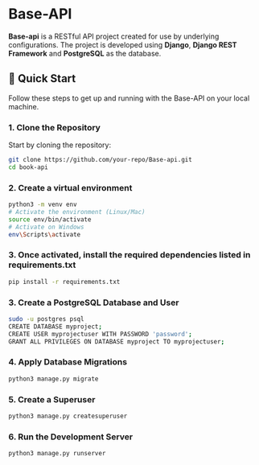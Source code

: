 # Base-API

**Base-api** is a RESTful API project created for use by underlying configurations. The project is developed using **Django**, **Django REST Framework** and **PostgreSQL** as the database.

## 🚀 Quick Start

Follow these steps to get up and running with the Base-API on your local machine.

### 1. Clone the Repository

Start by cloning the repository:

```bash
git clone https://github.com/your-repo/Base-api.git
cd book-api
```

### 2. Create a virtual environment

```bash
python3 -m venv env
# Activate the environment (Linux/Mac)
source env/bin/activate
# Activate on Windows
env\Scripts\activate
```

### 3. Once activated, install the required dependencies listed in requirements.txt

```bash
pip install -r requirements.txt
```

### 3. Create a PostgreSQL Database and User

```bash
sudo -u postgres psql
CREATE DATABASE myproject;
CREATE USER myprojectuser WITH PASSWORD 'password';
GRANT ALL PRIVILEGES ON DATABASE myproject TO myprojectuser;
```

### 4. Apply Database Migrations

```bash
python3 manage.py migrate
```

### 5. Create a Superuser

```bash
python3 manage.py createsuperuser
```

### 6. Run the Development Server

```bash
python3 manage.py runserver
```
